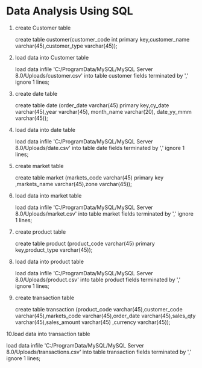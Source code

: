 # Data Analysis Using SQL

1. create Customer table 

   create table customer(customer_code int primary key,customer_name varchar(45),customer_type varchar(45));
   
2. load data into Customer table

   load data infile 'C:/ProgramData/MySQL/MySQL Server 8.0/Uploads/customer.csv' into table customer fields terminated by ',' ignore 1 lines;
   
3. create date table 

   create table  date (order_date varchar(45) primary key,cy_date varchar(45),year varchar(45), month_name varchar(20), date_yy_mmm varchar(45));

4. load data into date table

   load data infile 'C:/ProgramData/MySQL/MySQL Server 8.0/Uploads/date.csv' into table date fields terminated by ',' ignore 1 lines;

5. create market table

   create table market (markets_code varchar(45) primary key ,markets_name varchar(45),zone varchar(45));

6. load data into market table

   load data infile 'C:/ProgramData/MySQL/MySQL Server 8.0/Uploads/market.csv' into table market fields terminated by ',' ignore 1 lines;

7. create product table

   create table product (product_code varchar(45) primary key,product_type varchar(45));

8. load data into product table

   load data infile 'C:/ProgramData/MySQL/MySQL Server 8.0/Uploads/product.csv' into table product fields terminated by ',' ignore 1 lines;

9. create transaction table 

   create table transaction (product_code varchar(45),customer_code varchar(45),markets_code varchar(45),order_date varchar(45),sales_qty         varchar(45),sales_amount varchar(45) ,currency varchar(45));

10.load data into transaction table

   load data infile 'C:/ProgramData/MySQL/MySQL Server 8.0/Uploads/transactions.csv' into table transaction fields terminated by ',' ignore 1 lines;
 
